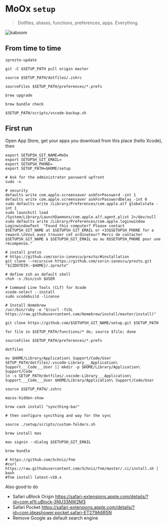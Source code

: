 # MoOx `setup`

> Dotfiles, aliases, functions, preferences, apps. Everything.

![kaboom](https://raw.githubusercontent.com/MoOx/setup/master/.kaboom.gif)

## From time to time

```console
zprezto-update

git -C $SETUP_PATH pull origin master

source $SETUP_PATH/dotfiles/.zshrc

sourceFiles $SETUP_PATH/preferences/*.prefs

brew upgrade

brew bundle check

$SETUP_PATH/scripts/vscode-backup.sh
```

## First run

Open App Store, get your apps you download from this place (hello Xcode), then

```console
export SETUPSH_GIT_NAME=MoOx
export SETUPSH_GIT_EMAIL=
export SETUPSH_PHONE=
export SETUP_PATH=$HOME/setup

# Ask for the administrator password upfront
sudo -v

# security
defaults write com.apple.screensaver askForPassword -int 1
defaults write com.apple.screensaver askForPasswordDelay -int 0
sudo defaults write /Library/Preferences/com.apple.alf globalstate -int 1
sudo launchctl load /System/Library/LaunchDaemons/com.apple.alf.agent.plist 2>/dev/null
sudo defaults write /Library/Preferences/com.apple.loginwindow LoginwindowText  "Found this computer? Please contact $SETUPSH_GIT_NAME at $SETUPSH_GIT_EMAIL or +33$SETUPSH_PHONE for a reward.\nVous avez trouver cet ordinateur? Merci de contacter $SETUPSH_GIT_NAME à $SETUPSH_GIT_EMAIL ou au 0$SETUPSH_PHONE pour une récompense."

# install pretzo
# https://github.com/sorin-ionescu/prezto/#installation
git clone --recursive https://github.com/sorin-ionescu/prezto.git "${ZDOTDIR:-$HOME}/.zprezto"

# define zsh as default shell
chsh -s /bin/zsh $USER

# Command Line Tools (CLT) for Xcode
xcode-select --install
sudo xcodebuild -license

# Install Homebrew
/usr/bin/ruby -e "$(curl -fsSL https://raw.githubusercontent.com/Homebrew/install/master/install)"

git clone https://github.com/$SETUPSH_GIT_NAME/setup.git $SETUP_PATH

for file in $SETUP_PATH/functions/* do; source $file; done

sourceFiles $SETUP_PATH/preferences/*.prefs

dotfiles

mv $HOME/Library/Application\ Support/Code/User SETUP_PATH/dotfiles/.vscode-Library___Application\ Support___Code___User || mkdir -p $HOME/Library/Application\ Support/Code
ln -s SETUP_PATH/dotfiles/.vscode-Library___Application\ Support___Code___User $HOME/Library/Application\ Support/Code/User

source $SETUP_PATH/.zshrc

macos-hidden-show

brew cask install "syncthing-bar"

# then configure syncthing and way for the sync

source ./setup/scripts/custom-folders.sh

brew install mas

mas signin --dialog $SETUPSH_GIT_EMAIL

brew bundle

# https://github.com/Schniz/fnm
#curl https://raw.githubusercontent.com/Schniz/fnm/master/.ci/install.sh | bash
#fnm install latest-v10.x
```

Also good to do

- Safari uBlock Origin https://safari-extensions.apple.com/details/?id=com.el1t.uBlock-3NU33NW2M3
- Safari Pocket https://safari-extensions.apple.com/details/?id=com.ideashower.pocket.safari-ET279A6R5N
- Remove Google as default search engine
